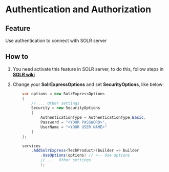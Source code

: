 # Authentication and Authorization

## Feature

Use authentication to connect with SOLR server

## How to

1. You need activate this feature in SOLR server, to do this, follow steps in **[SOLR wiki](https://cwiki.apache.org/confluence/display/solr/Authentication+and+Authorization+Plugins)**

2. Change your **SolrExpressOptions** and set **SecurityOptions**, like below:

	```csharp
		var options = new SolrExpressOptions
		{
			// ... Other settings
			Security = new SecurityOptions
			{
				AuthenticationType = AuthenticationType.Basic,
				Password = "<YOUR PASSWORD>",
				UserName = "<YOUR USER NAME>"
			}
		};

		services
			.AddSolrExpress<TechProduct>(builder => builder
				.UseOptions(options) // <-- Use options
				// ...  Other settings
				);
	```